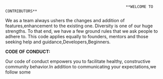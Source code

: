                                                         **WELCOME TO CONTRIBUTORS**
                                                         
                                                         
We as a team always ushers the changes and addition of features,enhancement to the existing one. Diversity is one of our huge strengths.
To that end, we have a few ground rules that we ask people to adhere to. This code applies equally to founders, mentors and those seeking help and guidance,Developers,Beginners.
 
**CODE OF CONDUCT:**

Our code of conduct empowers you to facilitate healthy, constructive community behavior.In addition to communicating your expectations,we follow some  